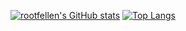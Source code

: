 [![rootfellen's GitHub stats](https://github-readme-stats.vercel.app/api?username=rootfellen&show_icons=true&theme=nord)](https://github.com/rootfellen/github-readme-stats)
[![Top Langs](https://github-readme-stats.vercel.app/api/top-langs/?username=rootfellen&layout=compact)](https://github.com/rootfellen/github-readme-stats)
